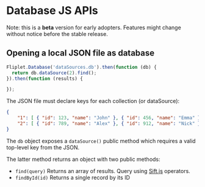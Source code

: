 # Database JS APIs

Note: this is a **beta** version for early adopters. Features might change without notice before the stable release.

## Opening a local JSON file as database

```js
Fliplet.Database('dataSources.db').then(function (db) {
  return db.dataSource(2).find();
}).then(function (results) {

});
```

The JSON file must declare keys for each collection (or dataSource):

```json
{
    "1": [ { "id": 123, "name": "John" }, { "id": 456, "name": "Emma" } ],
    "2": [ { "id": 789, "name": "Alex" }, { "id": 912, "name": "Nick" } ]
}
```

The `db` object exposes a `dataSource()` public method which requires a valid top-level key from the JSON.

The latter method returns an object with two public methods:

- `find(query)` Returns an array of results. Query using [Sift.js](https://github.com/crcn/sift.js/tree/master) operators.
- `findById(id)` Returns a single record by its ID